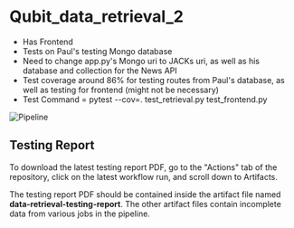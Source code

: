 # Qubit_data_retrieval_2

- Has Frontend
- Tests on Paul's testing Mongo database
- Need to change app.py's Mongo uri to JACKs uri, as well as his database and collection for the News API
- Test coverage around 86% for testing routes from Paul's database, as well as testing for frontend (might not be necessary)
- Test Command =  pytest --cov=. test_retrieval.py test_frontend.py

![Pipeline](https://github.com/Confluencer101/Qubit_data_retrieval_2/actions/workflows/data-retrieval-ci.yml/badge.svg)

## Testing Report

To download the latest testing report PDF, go to the "Actions" tab of the
repository, click on the latest workflow run, and scroll down to Artifacts.

The testing report PDF should be contained inside the artifact file named
**data-retrieval-testing-report**. The other artifact files contain incomplete
data from various jobs in the pipeline.
